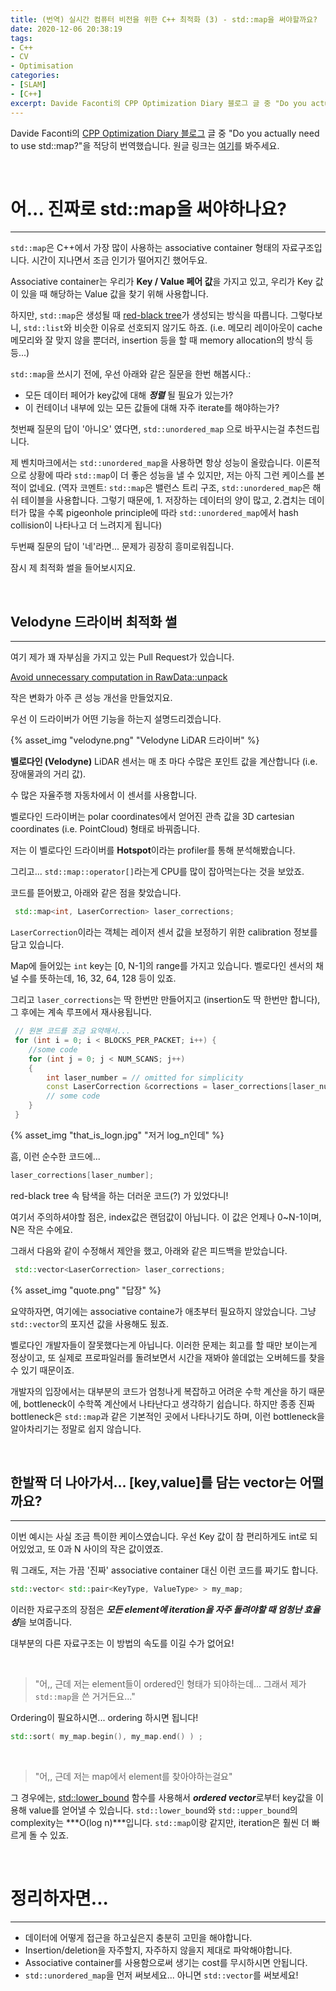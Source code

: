 ```yaml
---
title: (번역) 실시간 컴퓨터 비전을 위한 C++ 최적화 (3) - std::map을 써야할까요?
date: 2020-12-06 20:38:19
tags: 
- C++
- CV
- Optimisation
categories: 
- [SLAM]
- [C++]
excerpt: Davide Faconti의 CPP Optimization Diary 블로그 글 중 "Do you actually need to use std::map?"을 적당히 번역했습니다.
---
```


Davide Faconti의 [CPP Optimization Diary 블로그](https://cpp-optimizations.netlify.app/) 글 중 "Do you actually need to use std::map?"을 적당히 번역했습니다. 원글 링크는 [여기](https://cpp-optimizations.netlify.app/dont_need_map/)를 봐주세요.

<br>

# 어... 진짜로 std::map을 써야하나요?
---

`std::map`은 C++에서 가장 많이 사용하는 associative container 형태의 자료구조입니다. 시간이 지나면서 조금 인기가 떨어지긴 했어두요.

Associative container는 우리가 **Key / Value 페어 값**을 가지고 있고, 우리가 Key 값이 있을 때 해당하는 Value 값을 찾기 위해 사용합니다.

하지만, `std::map`은 생성될 때 [red-black tree](https://en.wikipedia.org/wiki/Red%E2%80%93black_tree)가 생성되는 방식을 따릅니다. 그렇다보니, `std::list`와 비슷한 이유로 선호되지 않기도 하죠. (i.e. 메모리 레이아웃이 cache 메모리와 잘 맞지 않을 뿐더러, insertion 등을 할 때 memory allocation의 방식 등등...)

`std::map`을 쓰시기 전에, 우선 아래와 같은 질문을 한번 해봅시다.:
- 모든 데이터 페어가 key값에 대해 ***정렬*** 될 필요가 있는가?
- 이 컨테이너 내부에 있는 모든 값들에 대해 자주 iterate를 해야하는가?

첫번째 질문의 답이 '아니오' 였다면, `std::unordered_map` 으로 바꾸시는걸 추천드립니다.

제 벤치마크에서는 `std::unordered_map`을 사용하면 항상 성능이 올랐습니다. 이론적으로 상황에 따라 `std::map`이 더 좋은 성능을 낼 수 있지만, 저는 아직 그런 케이스를 본 적이 없네요.
(역자 코멘트: `std::map`은 밸런스 트리 구조, `std::unordered_map`은 해쉬 테이블을 사용합니다. 그렇기 때문에, 1. 저장하는 데이터의 양이 많고, 2.겹치는 데이터가 많을 수록 pigeonhole principle에 따라 `std::unordered_map`에서 hash collision이 나타나고 더 느려지게 됩니다)

두번째 질문의 답이 '네'라면... 문제가 굉장히 흥미로워집니다.

잠시 제 최적화 썰을 들어보시지요.

<br>

## Velodyne 드라이버 최적화 썰
---

여기 제가 꽤 자부심을 가지고 있는 Pull Request가 있습니다.

[Avoid unnecessary computation in RawData::unpack](https://github.com/ros-drivers/velodyne/pull/194)

작은 변화가 아주 큰 성능 개선을 만들었지요.

우선 이 드라이버가 어떤 기능을 하는지 설명드리겠습니다.

{% asset_img "velodyne.png" "Velodyne LiDAR 드라이버" %}

**벨로다인 (Velodyne)** LiDAR 센서는 매 초 마다 수많은 포인트 값을 계산합니다 (i.e. 장애물과의 거리 값). 

수 많은 자율주행 자동차에서 이 센서를 사용합니다.

벨로다인 드라이버는 polar coordinates에서 얻어진 관측 값을 3D cartesian coordinates (i.e. PointCloud) 형태로 바꿔줍니다.

저는 이 벨로다인 드라이버를 **Hotspot**이라는 profiler를 통해 분석해봤습니다.

그리고... `std::map::operator[]`라는게 CPU를 많이 잡아먹는다는 것을 보았죠.

코드를 뜯어봤고, 아래와 같은 점을 찾았습니다.

```C++
 std::map<int, LaserCorrection> laser_corrections;
```
`LaserCorrection`이라는 객체는 레이저 센서 값을 보정하기 위한 calibration 정보를 담고 있습니다.

Map에 들어있는 `int` key는 [0, N-1]의 range를 가지고 있습니다. 벨로다인 센서의 채널 수를 뜻하는데, 16, 32, 64, 128 등이 있죠.

그리고 `laser_corrections`는 딱 한번만 만들어지고 (insertion도 딱 한번만 합니다), 그 후에는 계속 루프에서 재사용됩니다.

```C++
 // 원본 코드를 조금 요약해서...
 for (int i = 0; i < BLOCKS_PER_PACKET; i++) {
    //some code
    for (int j = 0; j < NUM_SCANS; j++) 
    {   
        int laser_number = // omitted for simplicity
        const LaserCorrection &corrections = laser_corrections[laser_number];
        // some code
    }
 }
```
{% asset_img "that_is_logn.jpg" "저거 log_n인데" %}

흠, 이런 순수한 코드에...

```C++
laser_corrections[laser_number];
```

red-black tree 속 탐색을 하는 더러운 코드(?) 가 있었다니!

여기서 주의하셔야할 점은, index값은 랜덤값이 아닙니다. 이 값은 언제나 0~N-1이며, N은 작은 수에요.

그래서 다음와 같이 수정해서 제안을 했고, 아래와 같은 피드백을 받았습니다.

```C++
 std::vector<LaserCorrection> laser_corrections;
```

{% asset_img "quote.png" "답장" %}

요약하자면, 여기에는 associative containe가 애초부터 필요하지 않았습니다. 그냥 `std::vector`의 포지션 값을 사용해도 됬죠.

벨로다인 개발자들이 잘못했다는게 아닙니다. 이러한 문제는 회고를 할 때만 보이는게 정상이고, 또 실제로 프로파일러를 돌려보면서 시간을 재봐야 쓸데없는 오버헤드를 찾을 수 있기 때문이죠.

개발자의 입장에서는 대부분의 코드가 엄청나게 복잡하고 어려운 수학 계산을 하기 때문에, bottleneck이 수학쪽 계산에서 나타난다고 생각하기 쉽습니다. 하지만 종종 진짜 bottleneck은 `std::map`과 같은 기본적인 곳에서 나타나기도 하며, 이런 bottleneck을 알아차리기는 정말로 쉽지 않습니다.

<br>


## 한발짝 더 나아가서... [key,value]를 담는 vector는 어떨까요?
---

이번 예시는 사실 조금 특이한 케이스였습니다. 우선 Key 값이 참 편리하게도 int로 되어있었고, 또 0과 N 사이의 작은 값이였죠.

뭐 그래도, 저는 가끔 '진짜' associative container 대신 이런 코드를 짜기도 합니다.

```C++
std::vector< std::pair<KeyType, ValueType> > my_map;
```

이러한 자료구조의 장점은 ***모든 element에 iteration을 자주 돌려야할 때 엄청난 효율성***을 보여줍니다.

대부분의 다른 자료구조는 이 방법의 속도를 이길 수가 없어요!

<br>

> "어,, 근데 저는 element들이 ordered인 형태가 되야하는데... 그래서 제가 `std::map`을 쓴 거거든요..."

Ordering이 필요하시면... ordering 하시면 됩니다!

```C++
std::sort( my_map.begin(), my_map.end() ) ;
```

<br>

> "어,, 근데 저는 map에서 element를 찾아야하는걸요"

그 경우에는, [std::lower_bound](http://www.cplusplus.com/reference/algorithm/lower_bound/) 함수를 사용해서 ***ordered vector***로부터 key값을 이용해 value를 얻어낼 수 있습니다. `std::lower_bound`와 `std::upper_bound`의 complexity는 ***O(log n)***입니다. `std::map`이랑 같지만, iteration은 훨씬 더 빠르게 돌 수 있죠.

<br>

# 정리하자면...
---

- 데이터에 어떻게 접근을 하고싶은지 충분히 고민을 해야합니다.
- Insertion/deletion을 자주할지, 자주하지 않을지 제대로 파악해야합니다.
- Associative container를 사용함으로써 생기는 cost를 무시하시면 안됩니다.
- `std::unordered_map`을 먼저 써보세요... 아니면 `std::vector`를 써보세요!